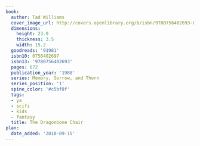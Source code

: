 ```yaml
---
book:
  author: Tad Williams
  cover_image_url: http://covers.openlibrary.org/b/isbn/9780756402693-L.jpg
  dimensions:
    height: 23.0
    thickness: 3.5
    width: 15.2
  goodreads: '91981'
  isbn10: 0756402697
  isbn13: '9780756402693'
  pages: 672
  publication_year: '1988'
  series: Memory, Sorrow, and Thorn
  series_position: '1'
  spine_color: '#c5bf8f'
  tags:
  - ya
  - scifi
  - kids
  - fantasy
  title: The Dragonbone Chair
plan:
  date_added: '2018-09-15'
---
```

